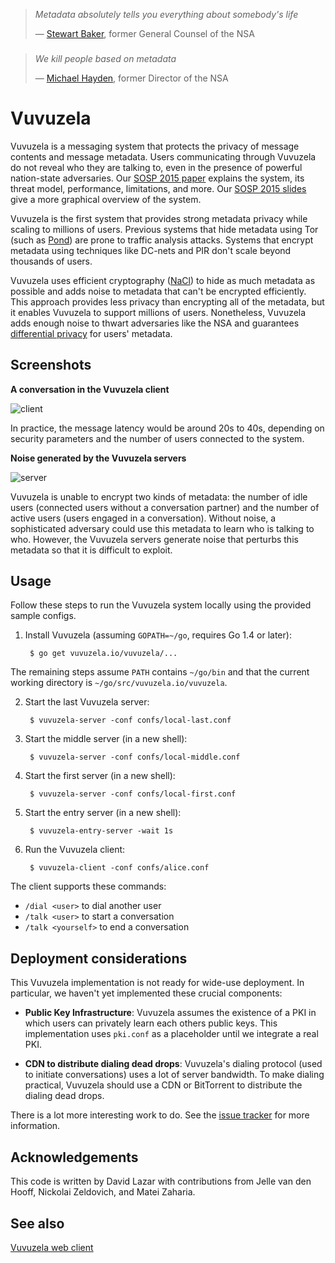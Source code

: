 > *Metadata absolutely tells you everything about somebody's life*
>
> — [Stewart Baker](http://www.nybooks.com/articles/archives/2013/nov/21/snowden-leaks-and-public/), former General Counsel of the NSA

###

> *We kill people based on metadata*
>
> — [Michael Hayden](https://www.youtube.com/watch?v=kV2HDM86XgI&t=17m53s), former Director of the NSA


# Vuvuzela

Vuvuzela is a messaging system that protects the privacy of message contents
and message metadata.  Users communicating through Vuvuzela do not reveal who
they are talking to, even in the presence of powerful nation-state adversaries.
Our [SOSP 2015 paper](https://davidlazar.org/papers/vuvuzela.pdf) explains
the system, its threat model, performance, limitations, and more.  Our
[SOSP 2015 slides](https://davidlazar.org/slides/vuvuzela-sosp2015.pdf) give
a more graphical overview of the system.

Vuvuzela is the first system that provides strong metadata privacy while
scaling to millions of users.  Previous systems that hide metadata using
Tor (such as [Pond](https://pond.imperialviolet.org/)) are prone to traffic
analysis attacks.  Systems that encrypt metadata using techniques like
DC-nets and PIR don't scale beyond thousands of users.

Vuvuzela uses efficient cryptography ([NaCl](http://nacl.cr.yp.to)) to hide as
much metadata as possible and adds noise to metadata that can't be encrypted
efficiently.  This approach provides less privacy than encrypting all of the
metadata, but it enables Vuvuzela to support millions of users.  Nonetheless,
Vuvuzela adds enough noise to thwart adversaries like the NSA and guarantees
[differential privacy](https://en.wikipedia.org/wiki/Differential_privacy) for
users' metadata.


## Screenshots

**A conversation in the Vuvuzela client**

![client](https://github.com/vuvuzela/vuvuzela/blob/master/screenshots/client.gif)

In practice, the message latency would be around 20s to 40s, depending
on security parameters and the number of users connected to the system.

**Noise generated by the Vuvuzela servers**

![server](https://github.com/vuvuzela/vuvuzela/blob/master/screenshots/server.gif)

Vuvuzela is unable to encrypt two kinds of metadata: the number of idle users
(connected users without a conversation partner) and the number of active users
(users engaged in a conversation).  Without noise, a sophisticated adversary
could use this metadata to learn who is talking to who.  However, the Vuvuzela
servers generate noise that perturbs this metadata so that it is difficult to
exploit.


## Usage

Follow these steps to run the Vuvuzela system locally using the provided
sample configs.

1. Install Vuvuzela (assuming `GOPATH=~/go`, requires Go 1.4 or later):

        $ go get vuvuzela.io/vuvuzela/...

  The remaining steps assume `PATH` contains `~/go/bin` and that the
  current working directory is `~/go/src/vuvuzela.io/vuvuzela`.

2. Start the last Vuvuzela server:

        $ vuvuzela-server -conf confs/local-last.conf

3. Start the middle server (in a new shell):

        $ vuvuzela-server -conf confs/local-middle.conf

4. Start the first server (in a new shell):

        $ vuvuzela-server -conf confs/local-first.conf

5. Start the entry server (in a new shell):

        $ vuvuzela-entry-server -wait 1s

6. Run the Vuvuzela client:

        $ vuvuzela-client -conf confs/alice.conf

The client supports these commands:

* `/dial <user>` to dial another user
* `/talk <user>` to start a conversation
* `/talk <yourself>` to end a conversation


## Deployment considerations

This Vuvuzela implementation is not ready for wide-use deployment.
In particular, we haven't yet implemented these crucial components:

* **Public Key Infrastructure**:
Vuvuzela assumes the existence of a PKI in which users can privately
learn each others public keys.  This implementation uses `pki.conf`
as a placeholder until we integrate a real PKI.

* **CDN to distribute dialing dead drops**:
Vuvuzela's dialing protocol (used to initiate conversations) uses a
lot of server bandwidth.  To make dialing practical, Vuvuzela should
use a CDN or BitTorrent to distribute the dialing dead drops.

There is a lot more interesting work to do.  See the
[issue tracker](https://github.com/vuvuzela/vuvuzela/issues)
for more information.


## Acknowledgements

This code is written by David Lazar with contributions from
Jelle van den Hooff, Nickolai Zeldovich, and Matei Zaharia.


## See also

[Vuvuzela web client](https://github.com/jlmart88/vuvuzela-web-client)
